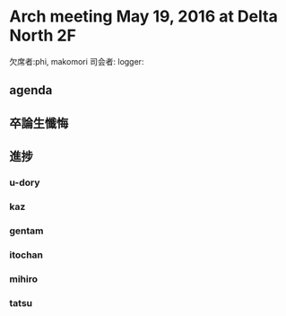 # Arch meeting May 19, 2016 at Delta North 2F

欠席者:phi, makomori
司会者:
logger:

agenda
------
## 卒論生懺悔

## 進捗
### u-dory

### kaz

### gentam

### itochan

### mihiro

### tatsu
